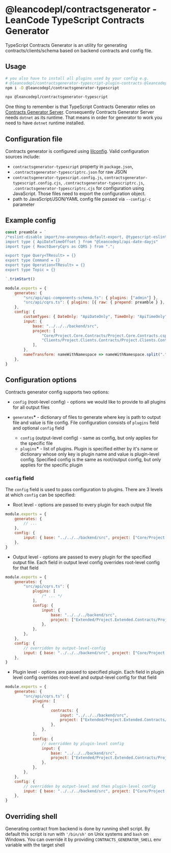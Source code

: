 # @leancodepl/contractsgenerator - LeanCode TypeScript Contracts Generator

TypeScript Contracts Generator is an utility for generating contracts/clients/schema based on backend contracts and
config file.

## Usage

```sh
# you also have to install all plugins used by your config e.g.
# @leancodepl/contractsgenerator-typescript-plugin-contracts @leancodepl/contractsgenerator-typescript-plugin-client @leancodepl/contractsgenerator-typescript-plugin-raw
npm i -D @leancodepl/contractsgenerator-typescript

npx @leancodepl/contractsgenerator-typescript
```

One thing to remember is that TypeScript Contracts Generator relies on
[Contracts Generator Server](https://github.com/leancodepl/contractsgenerator). Consequently Contracts Generator Server
needs `dotnet` as its runtime. That means in order for generator to work you need to have `dotnet` runtime installed.

## Configuration file

Contracts generator is configured using [lilconfig](https://github.com/antonk52/lilconfig). Valid configuration sources
include:

- `contractsgenerator-typescript` property in `package.json`,
- `.contractsgenerator-typescriptrc.json` for raw JSON
- `contractsgenerator-typescript.config.js`, `contractsgenerator-typescript.config.cjs`,
  `.contractsgenerator-typescriptrc.js`, `.contractsgenerator-typescriptrc.cjs` for configuration using JavaScript.
  Those files need to export the configuration object.
- path to JavaScript/JSON/YAML config file passed via `--config/-c` parameter

## Example config

```js
const preamble = `
/*eslint-disable import/no-anonymous-default-export, @typescript-eslint/no-unused-vars, @typescript-eslint/ban-types, @typescript-eslint/no-empty-interface, @typescript-eslint/no-namespace*/
import type { ApiDateTimeOffset } from "@leancodepl/api-date-dayjs"
import type { ReactQueryCqrs as CQRS } from ".";

export type Query<TResult> = {}
export type Command = {}
export type Operation<TResult> = {}
export type Topic = {}

`.trimStart()

module.exports = {
    generates: {
        "src/api/api-components-schema.ts": { plugins: ["admin"] },
        "src/api/cqrs.ts": { plugins: [{ raw: { prepend: preamble } }, "contracts", "client"] },
    },
    config: {
        customTypes: { DateOnly: "ApiDateOnly", TimeOnly: "ApiTimeOnly", DateTimeOffset: "ApiDateTimeOffset" },
        input: {
            base: "../../../backend/src",
            project: [
                "Core/Project.Core.Contracts/Project.Core.Contracts.csproj",
                "Clients/Project.Clients.Contracts/Project.Clients.Contracts.csproj",
            ],
        },
        nameTransform: nameWithNamespace => nameWithNamespace.split(".").at(-1),
    },
}
```

## Configuration options

Contracts generator config supports two options:

- `config` (root-level config) - options we would like to provide to all plugins for all output files
- `generates`**\*** - dictionary of files to generate where key is path to output file and value is file config. File
  configuration consists of `plugins` field and optional `config` field

    - `config` (output-level config) - same as config, but only applies for the specific file
    - `plugins`**\*** - list of plugins. Plugin is specified either by it's name or dictionary whose only key is plugin
      name and value is plugin-level config. Specified config is the same as root/output config, but only applies for
      the specific plugin

### `config` field

The `config` field is used to pass configuration to plugins. There are 3 levels at which `config` can be specified:

- Root level - options are passed to every plugin for each output file

```js
module.exports = {
    generates: {
        // ...
    },
    config: {
        input: { base: "../../../backend/src", project: ["Core/Project.Core.Contracts/Project.Core.Contracts.csproj"] },
    },
}
```

- Output level - options are passed to every plugin for the specified output file. Each field in output level config
  overrides root-level config for that field

```js
module.exports = {
    generates: {
        "src/api/cqrs.ts": {
            plugins: [
                /* ... */
            ],
            config: {
                input: {
                    base: "../../../backend/src",
                    project: ["Extended/Project.Extended.Contracts/Project.Extended.Contracts.csproj"],
                },
            },
        },
    },
    config: {
        // overridden by output-level-config
        input: { base: "../../../backend/src", project: ["Core/Project.Core.Contracts/Project.Core.Contracts.csproj"] },
    },
}
```

- Plugin level - options are passed to specified plugin. Each field in plugin level config overrides root-level and
  output-level config for that field

```js
module.exports = {
    generates: {
        "src/api/cqrs.ts": {
            plugins: [
                {
                    contracts: {
                        input: "../../../backend/src",
                        project: ["Extended/Project.Extended.Contracts/Project.Extended.Contracts.csproj"],
                    },
                },
            ],
            config: {
                // overridden by plugin-level config
                input: {
                    base: "../../../backend/src",
                    project: ["Extended/Project.Extended.Contracts/Project.Extended.Contracts.csproj"],
                },
            },
        },
    },
    config: {
        // overridden by output-level and then plugin-level config
        input: { base: "../../../backend/src", project: ["Core/Project.Core.Contracts/Project.Core.Contracts.csproj"] },
    },
}
```

## Overriding shell

Generating contract from backend is done by running shell script. By default this script is run with `'/bin/sh'` on Unix
systems and `bash` on Windows. You can override it by providing `CONTRACTS_GENERATOR_SHELL` env variable with the target
shell
